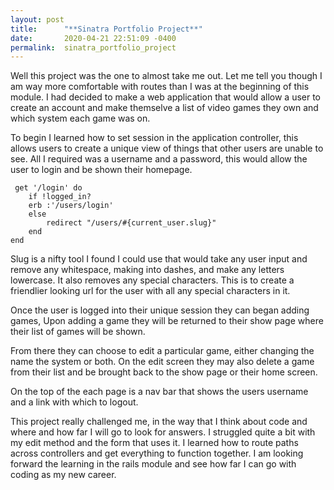 ```yaml
---
layout: post
title:      "**Sinatra Portfolio Project**"
date:       2020-04-21 22:51:09 -0400
permalink:  sinatra_portfolio_project
---
```



 Well this project was the one to almost take me out.  Let me tell you though I am way more comfortable with routes than I was at the beginning of this module.  I had decided to make a web application that would allow a user to create an account and make themselve a list of video games they own and which system each game was on.  

To begin I learned how to set session in the application controller, this allows users to create a unique view of things that other users are unable to see.  All I required was a username and a password, this would allow the user to login and be shown their homepage.

	 get '/login' do
		if !logged_in?
		erb :'/users/login'
		else
			redirect "/users/#{current_user.slug}"
		end
	end
		
Slug is a nifty tool I found I could use that would take any user input and remove any whitespace, making into dashes, and make any letters lowercase.  It also removes any special characters. This is to create a friendlier looking url for the user with all any special characters in it.

Once the user is logged into their unique session they can began adding games, Upon adding a game they will be returned to their show page where their list of games will be shown.

From there they can choose to edit a particular game, either changing the name the system or both.  On the edit screen they may also delete a game from their list and be brought back to the show page or their home screen.

On the top of the each page is a nav bar that shows the users username and a link with which to logout.

This project really challenged me, in the way that I think about code and where and how far I will go to look for answers.  I struggled quite a bit with my edit method and the form that uses it.  I learned how to route paths across controllers and get everything to function together.  I am looking forward the learning in the rails module and see how far I can go with coding as my new career.


